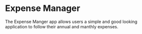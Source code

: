 # Expense Manager

The Expense Manger app allows users a simple and good looking application to follow their annual and manthly expenses.

